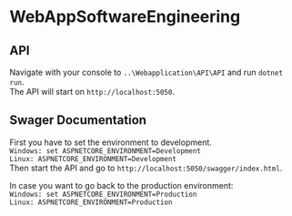 # WebAppSoftwareEngineering

## API

Navigate with your console to `..\Webapplication\API\API` and run `dotnet run`.<br/>
The API will start on `http://localhost:5050`.

## Swager Documentation

First you have to set the environment to development.<br/> 
    `Windows: set ASPNETCORE_ENVIRONMENT=Development`<br/>
    `Linux: ASPNETCORE_ENVIRONMENT=Development`<br/>
    Then start the API and go to `http://localhost:5050/swagger/index.html`.

In case you want to go back to the production environment:<br/>
    `Windows: set ASPNETCORE_ENVIRONMENT=Production`<br/>
    `Linux: ASPNETCORE_ENVIRONMENT=Production`
